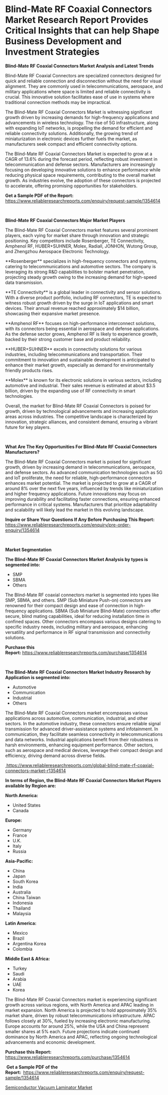 <p><h1>Blind-Mate RF Coaxial Connectors Market Research Report Provides Critical Insights that can help Shape Business Development and Investment Strategies</h1></p><p><strong>Blind-Mate RF Coaxial Connectors Market Analysis and Latest Trends</strong></p>
<p><p>Blind-Mate RF Coaxial Connectors are specialized connectors designed for quick and reliable connection and disconnection without the need for visual alignment. They are commonly used in telecommunications, aerospace, and military applications where space is limited and reliable connectivity is crucial. This innovative solution facilitates ease of use in systems where traditional connection methods may be impractical.</p><p>The Blind-Mate RF Coaxial Connectors Market is witnessing significant growth driven by increasing demands for high-frequency applications and advancements in wireless technology. The rise of 5G infrastructure, along with expanding IoT networks, is propelling the demand for efficient and reliable connectivity solutions. Additionally, the growing trend of miniaturization in electronic devices further fuels the market, as manufacturers seek compact and efficient connectivity options. </p><p>The Blind-Mate RF Coaxial Connectors Market is expected to grow at a CAGR of 13.6% during the forecast period, reflecting robust investment in telecommunication and defense sectors. Manufacturers are increasingly focusing on developing innovative solutions to enhance performance while reducing physical space requirements, contributing to the overall market growth. As industries evolve, the adoption of these connectors is projected to accelerate, offering promising opportunities for stakeholders.</p></p>
<p><strong>Get a Sample PDF of the Report:&nbsp;</strong> <a href="https://www.reliableresearchreports.com/enquiry/request-sample/1354614?utm_campaign=2296&utm_medium=2&utm_source=Github&utm_content=ia&utm_term=28022025&utm_id=blind-mate-rf-coaxial-connectors">https://www.reliableresearchreports.com/enquiry/request-sample/1354614</a></p>
<p>&nbsp;</p>
<p><strong>Blind-Mate RF Coaxial Connectors Major Market Players</strong></p>
<p><p>The Blind-Mate RF Coaxial Connectors market features several prominent players, each vying for market share through innovation and strategic positioning. Key competitors include Rosenberger, TE Connectivity, Amphenol RF, HUBER+SUHNER, Molex, Radiall, JONHON, Wutong Group, and Zhengzhou Aerospace Electronic Technology.</p><p>**Rosenberger** specializes in high-frequency connectors and systems, catering to telecommunications and automotive sectors. The company is leveraging its strong R&D capabilities to bolster market penetration, projecting steady growth owing to the increasing demand for high-speed data transmission.</p><p>**TE Connectivity** is a global leader in connectivity and sensor solutions. With a diverse product portfolio, including RF connectors, TE is expected to witness robust growth driven by the surge in IoT applications and smart devices. Their annual revenue reached approximately $14 billion, showcasing their expansive market presence.</p><p>**Amphenol RF** focuses on high-performance interconnect solutions, with its connectors being essential in aerospace and defense applications. As the defense sector grows, Amphenol RF is likely to experience growth, backed by their strong customer base and product reliability.</p><p>**HUBER+SUHNER** excels in connectivity solutions for various industries, including telecommunications and transportation. Their commitment to innovation and sustainable development is anticipated to enhance their market growth, especially as demand for environmentally friendly products rises.</p><p>**Molex** is known for its electronic solutions in various sectors, including automotive and industrial. Their sales revenue is estimated at about $3.5 billion, driven by the expanding use of RF connectivity in smart technologies.</p><p>Overall, the market for Blind-Mate RF Coaxial Connectors is poised for growth, driven by technological advancements and increasing application areas across industries. The competitive landscape is characterized by innovation, strategic alliances, and consistent demand, ensuring a vibrant future for key players.</p></p>
<p>&nbsp;</p>
<p><strong>What Are The Key Opportunities For Blind-Mate RF Coaxial Connectors Manufacturers?</strong></p>
<p><p>The Blind-Mate RF Coaxial Connectors market is poised for significant growth, driven by increasing demand in telecommunications, aerospace, and defense sectors. As advanced communication technologies such as 5G and IoT proliferate, the need for reliable, high-performance connectors enhances market potential. The market is projected to grow at a CAGR of around 8% over the next five years, influenced by trends like miniaturization and higher frequency applications. Future innovations may focus on improving durability and facilitating faster connections, ensuring enhanced performance in critical systems. Manufacturers that prioritize adaptability and scalability will likely lead the market in this evolving landscape.</p></p>
<p><strong>Inquire or Share Your Questions If Any Before Purchasing This Report:</strong> <a href="https://www.reliableresearchreports.com/enquiry/pre-order-enquiry/1354614?utm_campaign=2296&utm_medium=2&utm_source=Github&utm_content=ia&utm_term=28022025&utm_id=blind-mate-rf-coaxial-connectors">https://www.reliableresearchreports.com/enquiry/pre-order-enquiry/1354614</a></p>
<p>&nbsp;</p>
<p><strong>Market Segmentation</strong></p>
<p><strong>The Blind-Mate RF Coaxial Connectors Market Analysis by types is segmented into:</strong></p>
<p><ul><li>SMP</li><li>SBMA</li><li>Others</li></ul></p>
<p><p>The Blind-Mate RF coaxial connectors market is segmented into types like SMP, SBMA, and others. SMP (Sub Miniature Push-on) connectors are renowned for their compact design and ease of connection in high-frequency applications. SBMA (Sub Miniature Blind-Mate) connectors offer secure, blind mating capabilities, ideal for reducing installation time in confined spaces. Other connectors encompass various designs catering to specific industry needs, including military and aerospace, enhancing versatility and performance in RF signal transmission and connectivity solutions.</p></p>
<p><strong>Purchase this Report:&nbsp;</strong><a href="https://www.reliableresearchreports.com/purchase/1354614?utm_campaign=2296&utm_medium=2&utm_source=Github&utm_content=ia&utm_term=28022025&utm_id=blind-mate-rf-coaxial-connectors">https://www.reliableresearchreports.com/purchase/1354614</a></p>
<p>&nbsp;</p>
<p><strong>The Blind-Mate RF Coaxial Connectors Market Industry Research by Application is segmented into:</strong></p>
<p><ul><li>Automotive</li><li>Communication</li><li>Industrial</li><li>Others</li></ul></p>
<p><p>The Blind-Mate RF Coaxial Connectors market encompasses various applications across automotive, communication, industrial, and other sectors. In the automotive industry, these connectors ensure reliable signal transmission for advanced driver-assistance systems and infotainment. In communication, they facilitate seamless connectivity in telecommunications and data networks. Industrial applications benefit from their robustness in harsh environments, enhancing equipment performance. Other sectors, such as aerospace and medical devices, leverage their compact design and efficiency, driving demand across diverse fields.</p></p>
<p><a href="https://www.reliableresearchreports.com/global-blind-mate-rf-coaxial-connectors-market-r1354614?utm_campaign=2296&utm_medium=2&utm_source=Github&utm_content=ia&utm_term=28022025&utm_id=blind-mate-rf-coaxial-connectors">&nbsp;https://www.reliableresearchreports.com/global-blind-mate-rf-coaxial-connectors-market-r1354614</a></p>
<p><strong>In terms of Region, the Blind-Mate RF Coaxial Connectors Market Players available by Region are:</strong></p>
<p>
    <p> <strong> North America: </strong>
        <ul>
            <li>United States</li>
            <li>Canada</li>
        </ul>
        </p> 
    <p> <strong> Europe: </strong>
        <ul>
            <li>Germany</li>
            <li>France</li>
            <li>U.K.</li>
            <li>Italy</li>
            <li>Russia</li>
        </ul>
        </p> 
    <p> <strong> Asia-Pacific: </strong>
        <ul>
            <li>China</li>
            <li>Japan</li>
            <li>South Korea</li>
            <li>India</li>
            <li>Australia</li>
            <li>China Taiwan</li>
            <li>Indonesia</li>
            <li>Thailand</li>
            <li>Malaysia</li>
        </ul>
        </p> 
    <p> <strong> Latin America: </strong>
        <ul>
            <li>Mexico</li>
            <li>Brazil</li>
            <li>Argentina Korea</li>
            <li>Colombia</li>
        </ul>
        </p> 
    <p> <strong> Middle East & Africa: </strong>
        <ul>
            <li>Turkey</li>
            <li>Saudi</li>
            <li>Arabia</li>
            <li>UAE</li>
            <li>Korea</li>
        </ul>
    </p>
    </p>
<p><p>The Blind-Mate RF Coaxial Connectors market is experiencing significant growth across various regions, with North America and APAC leading in market expansion. North America is projected to hold approximately 35% market share, driven by robust telecommunications infrastructure. APAC follows closely at 30%, fueled by increasing electronic manufacturing. Europe accounts for around 25%, while the USA and China represent smaller shares at 5% each. Future projections indicate continued dominance by North America and APAC, reflecting ongoing technological advancements and economic development.</p></p>
<p><strong>Purchase this Report: </strong><a href="https://www.reliableresearchreports.com/purchase/1354614?utm_campaign=2296&utm_medium=2&utm_source=Github&utm_content=ia&utm_term=28022025&utm_id=blind-mate-rf-coaxial-connectors">https://www.reliableresearchreports.com/purchase/1354614</a></p>
<p>&nbsp;<strong>Get a Sample PDF of the Report:&nbsp;&nbsp;</strong><a href="https://www.reliableresearchreports.com/enquiry/request-sample/1354614?utm_campaign=2296&utm_medium=2&utm_source=Github&utm_content=ia&utm_term=28022025&utm_id=blind-mate-rf-coaxial-connectors">https://www.reliableresearchreports.com/enquiry/request-sample/1354614</a></p>
<p><strong></strong></p>
<p><p><a href="https://github.com/skerretflossie9297/Market-Research-Report-List-1/blob/main/semiconductor-vacuum-laminator-market.md?utm_campaign=2296&utm_medium=2&utm_source=Github&utm_content=ia&utm_term=28022025&utm_id=blind-mate-rf-coaxial-connectors">Semiconductor Vacuum Laminator Market</a></p></p>